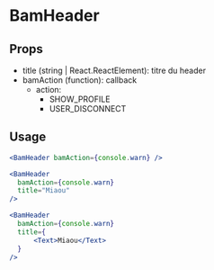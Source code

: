 
# BamHeader

## Props

* title (string | React.ReactElement): titre du header
* bamAction (function): callback
  * action:
    * SHOW_PROFILE
    * USER_DISCONNECT

## Usage

```jsx
<BamHeader bamAction={console.warn} />
```

```jsx
<BamHeader
  bamAction={console.warn}
  title="Miaou"
/>
```

```jsx
<BamHeader
  bamAction={console.warn}
  title={
      <Text>Miaou</Text>
  }
/>
```
